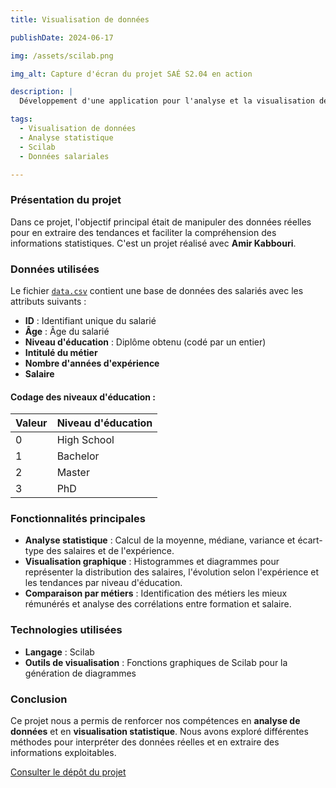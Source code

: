 ```yaml
---
title: Visualisation de données  

publishDate: 2024-06-17  

img: /assets/scilab.png  

img_alt: Capture d'écran du projet SAÉ S2.04 en action  

description: |
  Développement d'une application pour l'analyse et la visualisation des données des salariés d'une entreprise.  

tags:
  - Visualisation de données  
  - Analyse statistique  
  - Scilab  
  - Données salariales  

---
```


### Présentation du projet  

Dans ce projet, l'objectif principal était de manipuler des données réelles pour en extraire des tendances et faciliter la compréhension des informations statistiques.
C'est un projet réalisé avec **Amir Kabbouri**.  

### Données utilisées  

Le fichier [`data.csv`](data/data.csv) contient une base de données des salariés avec les attributs suivants :  

- **ID** : Identifiant unique du salarié  
- **Âge** : Âge du salarié  
- **Niveau d'éducation** : Diplôme obtenu (codé par un entier)  
- **Intitulé du métier**  
- **Nombre d'années d'expérience**  
- **Salaire**  

#### Codage des niveaux d'éducation :  

| Valeur | Niveau d'éducation |  
|--------|-------------------|  
| 0      | High School       |  
| 1      | Bachelor          |  
| 2      | Master            |  
| 3      | PhD               |  

### Fonctionnalités principales  

- **Analyse statistique** : Calcul de la moyenne, médiane, variance et écart-type des salaires et de l'expérience.  
- **Visualisation graphique** : Histogrammes et diagrammes pour représenter la distribution des salaires, l'évolution selon l'expérience et les tendances par niveau d'éducation.  
- **Comparaison par métiers** : Identification des métiers les mieux rémunérés et analyse des corrélations entre formation et salaire.  

### Technologies utilisées  

- **Langage** : Scilab  
- **Outils de visualisation** : Fonctions graphiques de Scilab pour la génération de diagrammes  

### Conclusion  

Ce projet nous a permis de renforcer nos compétences en **analyse de données** et en **visualisation statistique**. Nous avons exploré différentes méthodes pour interpréter des données réelles et en extraire des informations exploitables.  

[Consulter le dépôt du projet](https://grond.iut-fbleau.fr/topb/SAE_S2.04)  
